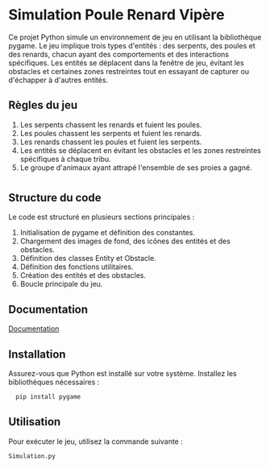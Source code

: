 # Simulation Poule Renard Vipère

Ce projet Python simule un environnement de jeu en utilisant la bibliothèque pygame. Le jeu implique trois types d'entités : des serpents, des poules et des renards, chacun ayant des comportements et des interactions spécifiques. Les entités se déplacent dans la fenêtre de jeu, évitant les obstacles et certaines zones restreintes tout en essayant de capturer ou d'échapper à d'autres entités.

## Règles du jeu
1. Les serpents chassent les renards et fuient les poules.
2. Les poules chassent les serpents et fuient les renards.
3. Les renards chassent les poules et fuient les serpents.
4. Les entités se déplacent en évitant les obstacles et les zones restreintes spécifiques à chaque tribu.
5. Le groupe d'animaux ayant attrapé l'ensemble de ses proies a gagné.
#
## Structure du code 

Le code est structuré en plusieurs sections principales :

1. Initialisation de pygame et définition des constantes.
2. Chargement des images de fond, des icônes des entités et des obstacles.
3. Définition des classes Entity et Obstacle.
4. Définition des fonctions utilitaires.
5. Création des entités et des obstacles.
6. Boucle principale du jeu.
## Documentation

[Documentation](./Documentation.pdf)


## Installation

Assurez-vous que Python est installé sur votre système.
Installez les bibliothèques nécessaires :

```bash
  pip install pygame
```
## Utilisation
Pour exécuter le jeu, utilisez la commande suivante :

```python
Simulation.py
```
